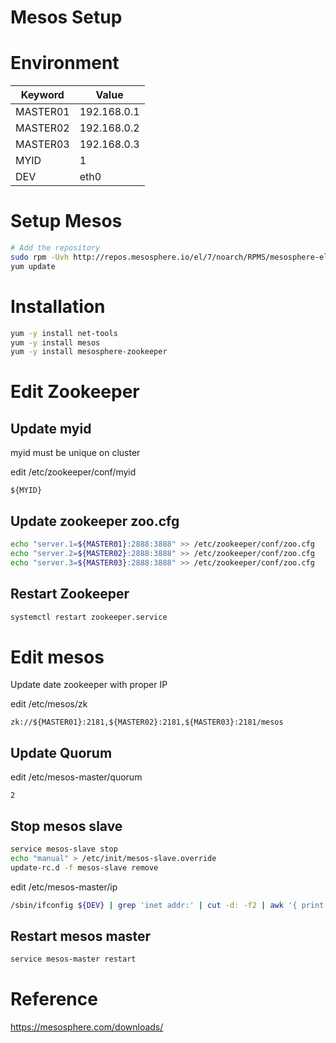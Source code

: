 # Mesos Setup

# Environment

Keyword | Value
----    | -----
MASTER01 | 192.168.0.1
MASTER02 | 192.168.0.2
MASTER03 | 192.168.0.3
MYID	| 1
DEV	| eth0

# Setup Mesos

~~~bash
# Add the repository
sudo rpm -Uvh http://repos.mesosphere.io/el/7/noarch/RPMS/mesosphere-el-repo-7-1.noarch.rpm
yum update
~~~

# Installation

~~~bash
yum -y install net-tools
yum -y install mesos
yum -y install mesosphere-zookeeper
~~~

# Edit Zookeeper

## Update myid

myid must be unique on cluster

edit /etc/zookeeper/conf/myid

~~~text
${MYID}
~~~

## Update zookeeper zoo.cfg

~~~bash
echo "server.1=${MASTER01}:2888:3888" >> /etc/zookeeper/conf/zoo.cfg
echo "server.2=${MASTER02}:2888:3888" >> /etc/zookeeper/conf/zoo.cfg
echo "server.3=${MASTER03}:2888:3888" >> /etc/zookeeper/conf/zoo.cfg
~~~

## Restart Zookeeper

~~~bash
systemctl restart zookeeper.service
~~~

# Edit mesos

Update date zookeeper with proper IP

edit /etc/mesos/zk

~~~text
zk://${MASTER01}:2181,${MASTER02}:2181,${MASTER03}:2181/mesos
~~~

## Update Quorum

edit /etc/mesos-master/quorum

~~~text
2
~~~

## Stop mesos slave

~~~bash
service mesos-slave stop
echo "manual" > /etc/init/mesos-slave.override
update-rc.d -f mesos-slave remove
~~~

edit /etc/mesos-master/ip

~~~bash
/sbin/ifconfig ${DEV} | grep 'inet addr:' | cut -d: -f2 | awk '{ print $1}' > /etc/mesos-master/ip
~~~

## Restart mesos master

~~~bash
service mesos-master restart
~~~

# Reference

https://mesosphere.com/downloads/
